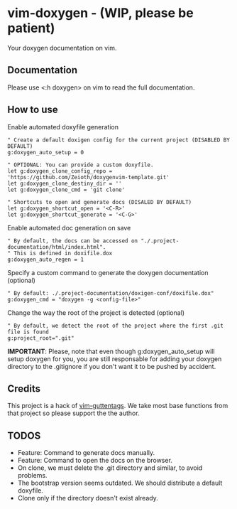 # vim-doxygen - (WIP, please be patient)
Your doxygen documentation on vim. 

## Documentation
Please use <:h doxygen> on vim to read the full documentation.

## How to use

Enable automated doxyfile generation
   
``` 
" Create a default doxigen config for the current project (DISABLED BY DEFAULT)
g:doxygen_auto_setup = 0

" OPTIONAL: You can provide a custom doxyfile.
let g:doxygen_clone_config_repo = 'https://github.com/Zeioth/doxygenvim-template.git'
let g:doxygen_clone_destiny_dir = ''
let g:doxygen_clone_cmd = 'git clone'

" Shortcuts to open and generate docs (DISALED BY DEFAULT)
let g:doxygen_shortcut_open = '<C-R>'
let g:doxygen_shortcut_generate = '<C-G>'
```
   
Enable automated doc generation on save
```
" By default, the docs can be accessed on "./.project-documentation/html/index.html".
" This is defined in doxifile.dox
g:doxygen_auto_regen = 1
```

Specify a custom command to generate the doxygen documentation (optional)

```
" By default: ./.project-documentation/doxigen-conf/doxifile.dox"
g:doxygen_cmd = "doxygen -g <config-file>"
```

Change the way the root of the project is detected (optional)

``` 
" By default, we detect the root of the project where the first .git file is found
g:project_root=".git"
```
   
**IMPORTANT**: Please, note that even though g:doxygen_auto_setup will setup doxygen for you, you are still responsable for adding your doxygen directory to the .gitignore if you don't want it to be pushed by accident.

## Credits
This project is a hack of [vim-guttentags](https://github.com/ludovicchabant/vim-gutentags). We take most base functions from that project so please support the the author.


## TODOS

* Feature: Command to generate docs manually.
* Feature: Command to open the docs on the browser.
* On clone, we must delete the .git directory and similar, to avoid problems.
* The bootstrap version seems outdated. We should distribute a default doxyfile.
* Clone only if the directory doesn't exist already.
